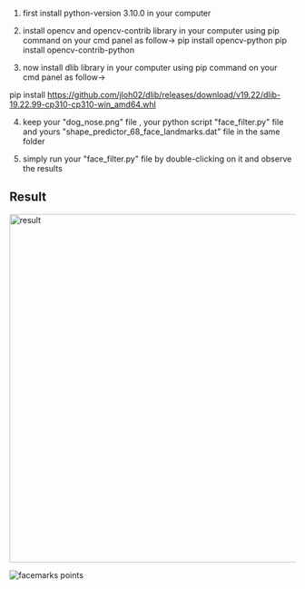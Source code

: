 1) first install python-version 3.10.0 in your computer

2) install opencv and opencv-contrib library in your computer using pip command on your cmd panel as follow->
pip install opencv-python
pip install opencv-contrib-python

3) now install dlib library in your computer using pip command on your cmd panel as follow->

pip install https://github.com/jloh02/dlib/releases/download/v19.22/dlib-19.22.99-cp310-cp310-win_amd64.whl


4. keep your "dog_nose.png" file , your python script "face_filter.py" file and yours "shape_predictor_68_face_landmarks.dat" file in the same folder 

5. simply run your "face_filter.py" file by double-clicking on it and observe the results

## Result
<img width="614" alt="result" src="https://github.com/masked-slayer/Face-Filter/assets/110539303/7393aef3-457f-4675-a70d-6498cca90877">

  
![facemarks points](https://github.com/masked-slayer/Face-Filter/assets/110539303/446945d3-4bc5-4fb2-8403-ef55e44069bc)






